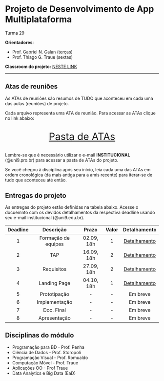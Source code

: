 # Projeto de Desenvolvimento de App Multiplataforma

Turma 29

**Orientadores**:

- Prof. Gabriel N. Galan (terças)
- Prof. Thiago G. Traue (sextas)

**Classroom do projeto:** [NESTE LINK](https://classroom.google.com/c/NDg4ODEyMTQyMDg0?cjc=qy7kpx6)

---

## Atas de reuniões

As ATAs de reuniões são resumos de TUDO que aconteceu em cada uma das aulas (reuniões) de projeto.

Cada arquivo representa uma ATA de reunião. Para acessar as ATAs clique no link abaixo:

<p style="font-size:2.3em;text-align:center">
    <a href="https://drive.google.com/drive/folders/1TSzKFroutYKRPCRljIbId_mxHbnwD_tT?usp=sharing" target="_blank">Pasta de ATAs</a>
</p>

Lembre-se que é necessário utilizar o e-mail **INSTITUCIONAL** (@uni9.pro.br) para acessar a pasta de ATAs do projeto.

Se você chegou à disciplina após seu início, leia cada uma das ATAs em ordem cronológica (da mais antiga para a amis recente) para iterar-se de tudo que aconteceu até então.

## Entregas do projeto

As entregas do projeto estão definidas na tabela abaixo. Acesse o docuemnto com os devidos detalhamentos da respectiva deadline usando seu e-mail institucional (@uni9.edu.br).

| Deadline |      Descrição      | Prazo      | Valor | Detalhamento                                                                                                    |
|:--------:|:-------------------:|:----------:|:-----:|:---------------------------------------------------------------------------------------------------------------:|
|    1     | Formação de equipes | 02.09, 18h |   1   |[Detalhamento](https://docs.google.com/document/d/1WJ147vjFmjS4DCl0_S17NnDZonsWNw0_chZ2gSZnAOo/edit?usp=sharing) |
|    2     | TAP                 | 16.09, 18h |   2   |[Detalhamento](https://docs.google.com/document/d/1SzEpnELRyGvnlEhvjK_bFq3kFSdL-r96mmoO531jgSM/edit?usp=sharing) |
|    3     | Requisitos          | 27.09, 18h |   2   |[Detalhamento](https://docs.google.com/document/d/1UfJK2T3Xr0dvTpH3j9YqpXSk431MZyY2BwpBEBwU8eE/edit?usp=sharing) |
|    4     | Landing Page        | 04.10, 18h |   1   |[Detalhamento](https://docs.google.com/document/d/1fIKnb-lky0ZUiwJT115bTBlZwDzXGCYzaKSRBmD_1HQ/edit?usp=sharing) |
|    5     | Prototipação        | -          |   -   | Em breve        |
|    6     | Implementação       | -          |   -   | Em breve        |
|    7     | Doc. Final          | -          |   -   | Em breve        |
|    8     | Apresentação        | -          |   -   | Em breve        |

## Disciplinas do módulo

- Programação para BD - Prof. Penha
- Ciência de Dados - Prof. Storopoli
- Programação Visual - Prof. Romualdo
- Computação Móvel - Prof. Traue
- Aplicações OO - Prof Traue
- Data Analytics e Big Data (EaD)
